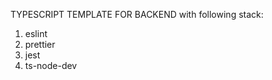 TYPESCRIPT TEMPLATE FOR BACKEND with following stack:

1. eslint
2. prettier
3. jest
4. ts-node-dev
